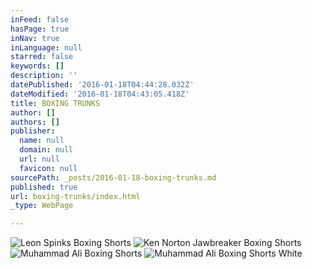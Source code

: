 ```yaml
---
inFeed: false
hasPage: true
inNav: true
inLanguage: null
starred: false
keywords: []
description: ''
datePublished: '2016-01-18T04:44:28.032Z'
dateModified: '2016-01-18T04:43:05.418Z'
title: BOXING TRUNKS
author: []
authors: []
publisher:
  name: null
  domain: null
  url: null
  favicon: null
sourcePath: _posts/2016-01-18-boxing-trunks.md
published: true
url: boxing-trunks/index.html
_type: WebPage

---
```

![Leon Spinks Boxing Shorts](https://the-grid-user-content.s3-us-west-2.amazonaws.com/19ac6fbb-0c53-458d-92d2-bcb48a675bea.jpg)
![Ken Norton Jawbreaker Boxing Shorts](https://the-grid-user-content.s3-us-west-2.amazonaws.com/ac20c113-1cd5-4129-9d4d-9940d5b49dca.jpg)
![Muhammad Ali Boxing Shorts](https://the-grid-user-content.s3-us-west-2.amazonaws.com/de59818a-df47-4e13-b2a1-8bce30be7224.jpg)
![Muhammad Ali Boxing Shorts White](https://the-grid-user-content.s3-us-west-2.amazonaws.com/d7472ff8-216d-4932-a8f4-5f22f7822357.jpg)